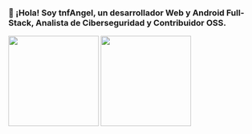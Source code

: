 ### 👋 ¡Hola! Soy tnfAngel, un desarrollador Web y Android Full-Stack, Analista de Ciberseguridad y Contribuidor OSS.

<p float="left">
  <img src="https://github-readme-stats.vercel.app/api?username=tnfAngel&show_icons=true&count_private=true&title_color=ff0067&text_color=9f9f9f&icon_color=ff0067&bg_color=222222" height="180">
  <img src="https://github-readme-stats.vercel.app/api/top-langs/?username=tnfAngel&layout=compact&title_color=ff0067&text_color=9f9f9f&icon_color=ff0067&bg_color=222222" height="180">
</p>
